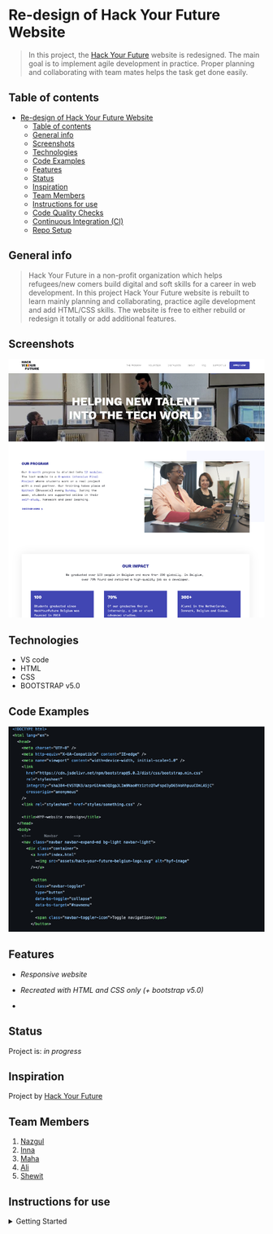 # Re-design of Hack Your Future Website

> In this project, the [Hack Your Future](https://hackyourfuture.be/) website is
> redesigned. The main goal is to implement agile development in practice.
> Proper planning and collaborating with team mates helps the task get done
> easily.

## Table of contents

- [Re-design of Hack Your Future Website](#re-design-of-hack-your-future-website)
  - [Table of contents](#table-of-contents)
  - [General info](#general-info)
  - [Screenshots](#screenshots)
  - [Technologies](#technologies)
  - [Code Examples](#code-examples)
  - [Features](#features)
  - [Status](#status)
  - [Inspiration](#inspiration)
  - [Team Members](#team-members)
  - [Instructions for use](#instructions-for-use)
  - [Code Quality Checks](#code-quality-checks)
  - [Continuous Integration (CI)](#continuous-integration-ci)
  - [Repo Setup](#repo-setup)

## General info

> Hack Your Future in a non-profit organization which helps refugees/new comers
> build digital and soft skills for a career in web development. In this project
> Hack Your Future website is rebuilt to learn mainly planning and
> collaborating, practice agile development and add HTML/CSS skills. The website
> is free to either rebuild or redesign it totally or add additional features.

## Screenshots

![Example screenshot](assets/screenshot-hyf.png)

## Technologies

- VS code
- HTML
- CSS
- BOOTSTRAP v5.0

## Code Examples

![Example screenshot](assets/code-example.png)

## Features

- _Responsive website_
- _Recreated with HTML and CSS only (+ bootstrap v5.0)_

-

## Status

Project is: _in progress_

## Inspiration

Project by [Hack Your Future](https://hackyourfuture.be/)

## Team Members

1. [Nazgul](https://github.com/NazgulM)
2. [Inna](https://github.com/inna9Z)
3. [Maha](https://github.com/MahaLubbad)
4. [Ali](https://github.com/alihaidermalik20)
5. [Shewit](https://github.com/Shewitttt)

## Instructions for use

<details>
  <summary>Getting Started</summary>

<!-- a guide to using this repository -->

1. `git clone git@github.com:HackYourFutureBelgium/template-markdown.git`
2. `cd template-markdown`
3. `npm install`

## Code Quality Checks

- `npm run format`: Makes sure all the code in this repository is well-formatted
  (looks good).
- `npm run lint:ls`: Checks to make sure all folder and file names match the
  repository conventions.
- `npm run lint:md`: Will lint all of the Markdown files in this repository.
- `npm run lint:css`: Will lint all of the CSS files in this repository.
- `npm run validate:html`: Validates all HTML files in your project.
- `npm run spell-check`: Goes through all the files in this repository looking
  for words it doesn't recognize. Just because it says something is a mistake
  doesn't mean it is! It doesn't know every word in the world. You can add new
  correct words to the [./.cspell.json](./.cspell.json) file so they won't cause
  an error.
- `npm run accessibility -- ./path/to/file.html`: Runs an accessibility analysis
  on all HTML files in the given path and writes the report to
  `/accessibility_report`

## Continuous Integration (CI)

When you open a PR to `main`/`master` in your repository, GitHub will
automatically do a linting check on the code in this repository, you can see
this in the[./.github/workflows/lint.yml](./.github/workflows/lint.yml) file.

If the linting fails, you will not be able to merge the PR. You can double check
that your code will pass before pushing by running the code quality scripts
locally.

## Repo Setup

- Give each member _write_ access to the repo (if it's a group project)
- Turn on GitHub Pages and put a link to your website in the repo's description
- Turn on GitHub Actions
- in the _Branches_ section of your repo's settings make sure:
  - The repository
    [requires a review](https://github.blog/2018-03-23-require-multiple-reviewers/)
    before pull requests can be merged.
  - The `master`/`main` branch must "_Require status checks to pass before
    merging_"
  - The `master`/`main` branch must "_Require require branches to be up to date
    before merging_"

</details>
